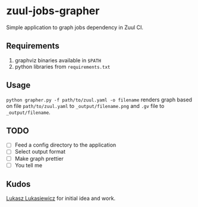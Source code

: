 # zuul-jobs-grapher
Simple application to graph jobs dependency in Zuul CI.

## Requirements

1. graphviz binaries available in `$PATH`
2. python libraries from `requirements.txt`

## Usage

`python grapher.py -f path/to/zuul.yaml -o filename` renders graph based on file `path/to/zuul.yaml` to `_output/filename.png` and `.gv` file to `_output/filename`.

## TODO

- [ ] Feed a config directory to the application
- [ ] Select output format
- [ ] Make graph prettier
- [ ] You tell me

## Kudos

[Lukasz Lukasiewicz](https://github.com/Diabelko) for initial idea and work.
